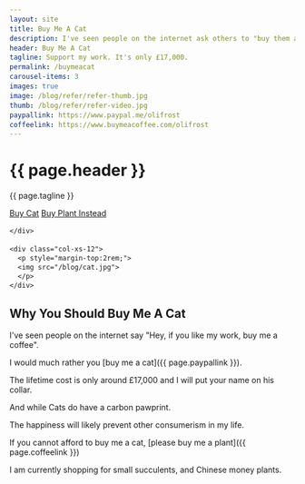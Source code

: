 ```yaml
---
layout: site
title: Buy Me A Cat
description: I've seen people on the internet ask others to "buy them a coffee" to say thanks for stuff.  
header: Buy Me A Cat
tagline: Support my work. It's only £17,000.
permalink: /buymeacat
carousel-items: 3
images: true
image: /blog/refer/refer-thumb.jpg
thumb: /blog/refer/refer-video.jpg
paypallink: https://www.paypal.me/olifrost
coffeelink: https://www.buymeacoffee.com/olifrost
---
```


<div class="hero">


  <div class="row first-xs between-sm ">
    <div class="col-xs-12">
      <h1 class="headline">{{ page.header }}</h1>
      <p class="center"> {{ page.tagline }}</p>
      <a href="{{ page.paypallink }}" class="button"><i class="fas fa-cat"></i> Buy Cat</a>
      <a href="{{ page.coffeelink }}" class="button button-clear"><i class="fas fa-leaf"></i> Buy Plant Instead</a>

    </div>

    <div class="col-xs-12">
      <p style="margin-top:2rem;">
      <img src="/blog/cat.jpg">
      </p>
    </div>

</div>

<div markdown=1>


## Why You Should Buy Me A Cat

I've seen people on the internet say "Hey, if you like my work, buy me a coffee".

I would much rather you [buy me a cat]({{ page.paypallink }}).

The lifetime cost is only around £17,000 and I will put your name on his collar.

And while Cats do have a carbon pawprint.

The happiness will likely prevent other consumerism in my life.

If you cannot afford to buy me a cat, [please buy me a plant]({{ page.coffeelink }})

I am currently shopping for small succulents, and Chinese money plants.

</div>
